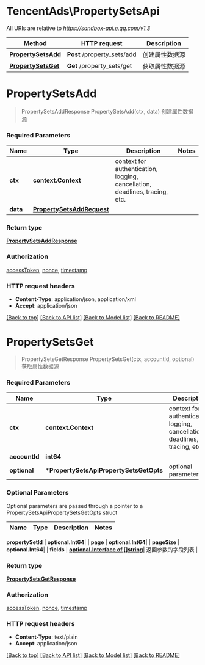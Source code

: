 # TencentAds\PropertySetsApi

All URIs are relative to *https://sandbox-api.e.qq.com/v1.3*

Method | HTTP request | Description
------------- | ------------- | -------------
[**PropertySetsAdd**](PropertySetsApi.md#PropertySetsAdd) | **Post** /property_sets/add | 创建属性数据源
[**PropertySetsGet**](PropertySetsApi.md#PropertySetsGet) | **Get** /property_sets/get | 获取属性数据源


# **PropertySetsAdd**
> PropertySetsAddResponse PropertySetsAdd(ctx, data)
创建属性数据源

### Required Parameters

Name | Type | Description  | Notes
------------- | ------------- | ------------- | -------------
 **ctx** | **context.Context** | context for authentication, logging, cancellation, deadlines, tracing, etc.
  **data** | [**PropertySetsAddRequest**](PropertySetsAddRequest.md)|  | 

### Return type

[**PropertySetsAddResponse**](PropertySetsAddResponse.md)

### Authorization

[accessToken](../README.md#accessToken), [nonce](../README.md#nonce), [timestamp](../README.md#timestamp)

### HTTP request headers

 - **Content-Type**: application/json, application/xml
 - **Accept**: application/json

[[Back to top]](#) [[Back to API list]](../README.md#documentation-for-api-endpoints) [[Back to Model list]](../README.md#documentation-for-models) [[Back to README]](../README.md)

# **PropertySetsGet**
> PropertySetsGetResponse PropertySetsGet(ctx, accountId, optional)
获取属性数据源

### Required Parameters

Name | Type | Description  | Notes
------------- | ------------- | ------------- | -------------
 **ctx** | **context.Context** | context for authentication, logging, cancellation, deadlines, tracing, etc.
  **accountId** | **int64**|  | 
 **optional** | ***PropertySetsApiPropertySetsGetOpts** | optional parameters | nil if no parameters

### Optional Parameters
Optional parameters are passed through a pointer to a PropertySetsApiPropertySetsGetOpts struct

Name | Type | Description  | Notes
------------- | ------------- | ------------- | -------------

 **propertySetId** | **optional.Int64**|  | 
 **page** | **optional.Int64**|  | 
 **pageSize** | **optional.Int64**|  | 
 **fields** | [**optional.Interface of []string**](string.md)| 返回参数的字段列表 | 

### Return type

[**PropertySetsGetResponse**](PropertySetsGetResponse.md)

### Authorization

[accessToken](../README.md#accessToken), [nonce](../README.md#nonce), [timestamp](../README.md#timestamp)

### HTTP request headers

 - **Content-Type**: text/plain
 - **Accept**: application/json

[[Back to top]](#) [[Back to API list]](../README.md#documentation-for-api-endpoints) [[Back to Model list]](../README.md#documentation-for-models) [[Back to README]](../README.md)

